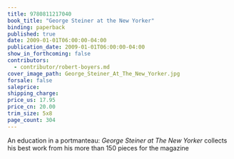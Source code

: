 ```yaml
---
title: 9780811217040
book_title: "George Steiner at the New Yorker"
binding: paperback
published: true
date: 2009-01-01T06:00:00-04:00
publication_date: 2009-01-01T06:00:00-04:00
show_in_forthcoming: false
contributors:
  - contributor/robert-boyers.md
cover_image_path: George_Steiner_At_The_New_Yorker.jpg
forsale: false
saleprice:
shipping_charge:
price_us: 17.95
price_cn: 20.00
trim_size: 5x8
page_count: 304
---
```

An education in a portmanteau: _George Steiner at The New Yorker_ collects his best work from his more than 150 pieces for the magazine

